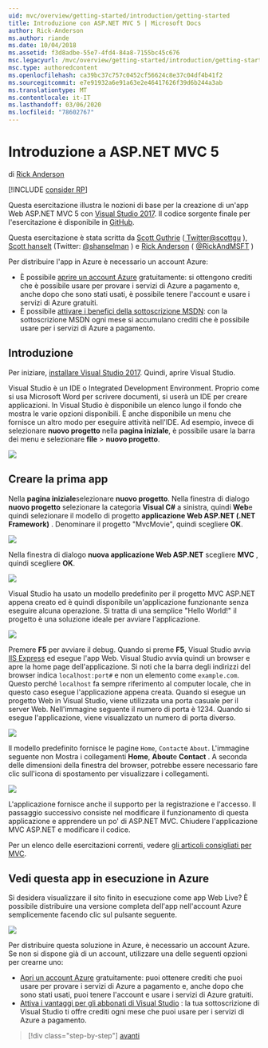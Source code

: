 ```yaml
---
uid: mvc/overview/getting-started/introduction/getting-started
title: Introduzione con ASP.NET MVC 5 | Microsoft Docs
author: Rick-Anderson
ms.author: riande
ms.date: 10/04/2018
ms.assetid: f3d8adbe-55e7-4fd4-84a8-7155bc45c676
msc.legacyurl: /mvc/overview/getting-started/introduction/getting-started
msc.type: authoredcontent
ms.openlocfilehash: ca39bc37c757c0452cf56624c8e37c04df4b41f2
ms.sourcegitcommit: e7e91932a6e91a63e2e46417626f39d6b244a3ab
ms.translationtype: MT
ms.contentlocale: it-IT
ms.lasthandoff: 03/06/2020
ms.locfileid: "78602767"
---
```

# <a name="getting-started-with-aspnet-mvc-5"></a>Introduzione a ASP.NET MVC 5

di [Rick Anderson](https://twitter.com/RickAndMSFT)

[!INCLUDE [consider RP](../../../../includes/razor.md)]

Questa esercitazione illustra le nozioni di base per la creazione di un'app Web ASP.NET MVC 5 con [Visual Studio 2017](https://visualstudio.microsoft.com/downloads/?utm_medium=microsoft&utm_source=docs.microsoft.com&utm_campaign=button+cta&utm_content=download+vs2017). Il codice sorgente finale per l'esercitazione è disponibile in [GitHub](https://github.com/dotnet/AspNetDocs/tree/master/aspnet/mvc/overview/getting-started/introduction/sample/MvcMovie/MvcMovie).

Questa esercitazione è stata scritta da [Scott Guthrie](https://weblogs.asp.net/scottgu/) ([ Twitter@scottgu](https://twitter.com/scottgu) ), [Scott hanselt](http://www.hanselman.com/blog/) (Twitter: [@shanselman](https://twitter.com/shanselman) ) e [Rick Anderson](https://twitter.com/RickAndMSFT) ( [@RickAndMSFT](https://twitter.com/#!/RickAndMSFT) )

Per distribuire l'app in Azure è necessario un account Azure:

- È possibile [aprire un account Azure](https://azure.microsoft.com/pricing/free-trial/?WT.mc_id=A443DD604) gratuitamente: si ottengono crediti che è possibile usare per provare i servizi di Azure a pagamento e, anche dopo che sono stati usati, è possibile tenere l'account e usare i servizi di Azure gratuiti.
- È possibile [attivare i benefici della sottoscrizione MSDN](https://azure.microsoft.com/pricing/member-offers/msdn-benefits-details/?WT.mc_id=A443DD604): con la sottoscrizione MSDN ogni mese si accumulano crediti che è possibile usare per i servizi di Azure a pagamento.

## <a name="get-started"></a>Introduzione

Per iniziare, [installare Visual Studio 2017](https://visualstudio.microsoft.com/downloads/?utm_medium=microsoft&utm_source=docs.microsoft.com&utm_campaign=button+cta&utm_content=download+vs2017). Quindi, aprire Visual Studio.

Visual Studio è un IDE o Integrated Development Environment. Proprio come si usa Microsoft Word per scrivere documenti, si userà un IDE per creare applicazioni. In Visual Studio è disponibile un elenco lungo il fondo che mostra le varie opzioni disponibili. È anche disponibile un menu che fornisce un altro modo per eseguire attività nell'IDE. Ad esempio, invece di selezionare **nuovo progetto** nella **pagina iniziale**, è possibile usare la barra dei menu e selezionare **file** > **nuovo progetto**.

![](getting-started/_static/image1.png)

## <a name="create-your-first-app"></a>Creare la prima app

Nella **pagina iniziale**selezionare **nuovo progetto**. Nella finestra di dialogo **nuovo progetto** selezionare la categoria **Visual C#**  a sinistra, quindi **Web**e quindi selezionare il modello di progetto **applicazione Web ASP.NET (.NET Framework)** . Denominare il progetto "MvcMovie", quindi scegliere **OK**.

![](getting-started/_static/image2.png)

Nella finestra di dialogo **nuova applicazione Web ASP.NET** scegliere **MVC** , quindi scegliere **OK**.

![](getting-started/_static/image3.png)

Visual Studio ha usato un modello predefinito per il progetto MVC ASP.NET appena creato ed è quindi disponibile un'applicazione funzionante senza eseguire alcuna operazione. Si tratta di una semplice "Hello World!" il progetto è una soluzione ideale per avviare l'applicazione.

![](getting-started/_static/image4.png)

Premere **F5** per avviare il debug. Quando si preme **F5**, Visual Studio avvia [IIS Express](/iis/extensions/introduction-to-iis-express/iis-express-overview) ed esegue l'app Web. Visual Studio avvia quindi un browser e apre la home page dell'applicazione. Si noti che la barra degli indirizzi del browser indica `localhost:port#` e non un elemento come `example.com`. Questo perché `localhost` fa sempre riferimento al computer locale, che in questo caso esegue l'applicazione appena creata. Quando si esegue un progetto Web in Visual Studio, viene utilizzata una porta casuale per il server Web. Nell'immagine seguente il numero di porta è 1234. Quando si esegue l'applicazione, viene visualizzato un numero di porta diverso.

![](getting-started/_static/image5.png)

Il modello predefinito fornisce le pagine `Home`, `Contact`e `About`. L'immagine seguente non Mostra i collegamenti **Home**, **About**e **Contact** . A seconda delle dimensioni della finestra del browser, potrebbe essere necessario fare clic sull'icona di spostamento per visualizzare i collegamenti.

![](getting-started/_static/image6.png)

L'applicazione fornisce anche il supporto per la registrazione e l'accesso. Il passaggio successivo consiste nel modificare il funzionamento di questa applicazione e apprendere un po' di ASP.NET MVC. Chiudere l'applicazione MVC ASP.NET e modificare il codice.

Per un elenco delle esercitazioni correnti, vedere [gli articoli consigliati per MVC](../mvc-learning-sequence.md).

## <a name="see-this-app-running-on-azure"></a>Vedi questa app in esecuzione in Azure

Si desidera visualizzare il sito finito in esecuzione come app Web Live? È possibile distribuire una versione completa dell'app nell'account Azure semplicemente facendo clic sul pulsante seguente.

[![](https://azuredeploy.net/deploybutton.png)](https://azuredeploy.net/?repository=https://github.com/dotnet/AspNetDocs/tree/master/aspnet/mvc/overview/getting-started/introduction/sample/MvcMovie&amp;WT.mc_id=deploy_azure_aspnet)

Per distribuire questa soluzione in Azure, è necessario un account Azure. Se non si dispone già di un account, utilizzare una delle seguenti opzioni per crearne uno:

- [Apri un account Azure](https://azure.microsoft.com/pricing/free-trial/?WT.mc_id=A443DD604) gratuitamente: puoi ottenere crediti che puoi usare per provare i servizi di Azure a pagamento e, anche dopo che sono stati usati, puoi tenere l'account e usare i servizi di Azure gratuiti.
- [Attiva i vantaggi per gli abbonati di Visual Studio](https://azure.microsoft.com/pricing/member-offers/credit-for-visual-studio-subscribers) : la tua sottoscrizione di Visual Studio ti offre crediti ogni mese che puoi usare per i servizi di Azure a pagamento.

> [!div class="step-by-step"]
> [avanti](adding-a-controller.md)
